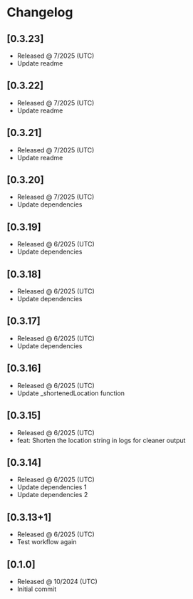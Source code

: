 # Changelog

## [0.3.23]

- Released @ 7/2025 (UTC)
- Update readme

## [0.3.22]

- Released @ 7/2025 (UTC)
- Update readme

## [0.3.21]

- Released @ 7/2025 (UTC)
- Update readme

## [0.3.20]

- Released @ 7/2025 (UTC)
- Update dependencies

## [0.3.19]

- Released @ 6/2025 (UTC)
- Update dependencies

## [0.3.18]

- Released @ 6/2025 (UTC)
- Update dependencies

## [0.3.17]

- Released @ 6/2025 (UTC)
- Update dependencies

## [0.3.16]

- Released @ 6/2025 (UTC)
- Update _shortenedLocation function

## [0.3.15]

- Released @ 6/2025 (UTC)
- feat: Shorten the location string in logs for cleaner output

## [0.3.14]

- Released @ 6/2025 (UTC)
- Update dependencies 1
- Update dependencies 2

## [0.3.13+1]

- Released @ 6/2025 (UTC)
- Test workflow again

## [0.1.0]

- Released @ 10/2024 (UTC)
- Initial commit
